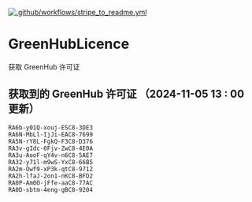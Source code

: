 [![.github/workflows/stripe_to_readme.yml](https://github.com/zjx-kimi/GreenHubLicence/actions/workflows/stripe_to_readme.yml/badge.svg)](https://github.com/zjx-kimi/GreenHubLicence/actions/workflows/stripe_to_readme.yml)
# GreenHubLicence
获取 GreenHub 许可证
## 获取到的 GreenHub 许可证 （2024-11-05 13 : 00 更新）
```
RA6b-y01Q-xouj-ESC8-3DE3
RA6N-MbLl-IjJi-EAC8-7699
RA5N-rY8L-FgkQ-F3C8-D376
RA3v-gIdc-0Fjv-ZwC8-4E0A
RA3u-AooF-qY4v-n6C8-5AE7
RA32-y71l-m9wS-YxC8-66B5
RA2m-Owf9-xP3k-qtC8-9712
RA2h-lfaJ-2on1-nKC8-BFD2
RA0P-Am0O-jFfe-aaC8-77AC
RA0D-sbtm-4eng-gBC8-9204
```
